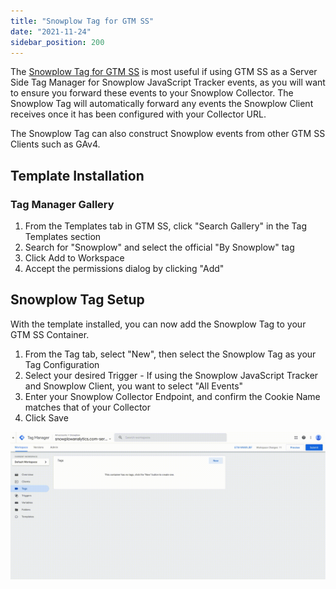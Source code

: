 ```yaml
---
title: "Snowplow Tag for GTM SS"
date: "2021-11-24"
sidebar_position: 200
---
```


The [Snowplow Tag for GTM SS](https://tagmanager.google.com/gallery/#/owners/snowplow/templates/snowplow-gtm-server-side-tag) is most useful if using GTM SS as a Server Side Tag Manager for Snowplow JavaScript Tracker events, as you will want to ensure you forward these events to your Snowplow Collector. The Snowplow Tag will automatically forward any events the Snowplow Client receives once it has been configured with your Collector URL.

The Snowplow Tag can also construct Snowplow events from other GTM SS Clients such as GAv4.

## Template Installation

### Tag Manager Gallery

1. From the Templates tab in GTM SS, click "Search Gallery" in the Tag Templates section
2. Search for "Snowplow" and select the official "By Snowplow" tag
3. Click Add to Workspace
4. Accept the permissions dialog by clicking "Add"

## Snowplow Tag Setup

With the template installed, you can now add the Snowplow Tag to your GTM SS Container.

1. From the Tag tab, select "New", then select the Snowplow Tag as your Tag Configuration
2. Select your desired Trigger - If using the Snowplow JavaScript Tracker and Snowplow Client, you want to select "All Events"
3. Enter your Snowplow Collector Endpoint, and confirm the Cookie Name matches that of your Collector
4. Click Save

![](images/tagsetup.gif)

